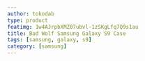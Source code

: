 ```yaml
---
author: tokodab
type: product
featimg: 1w4AJrpbXMZ07ubvl-1zSKgLfq7Q9s1au
title: Bad Wolf Samsung Galaxy S9 Case
tags: [samsung, galaxy, s9]
category: [samsung]
---
```

